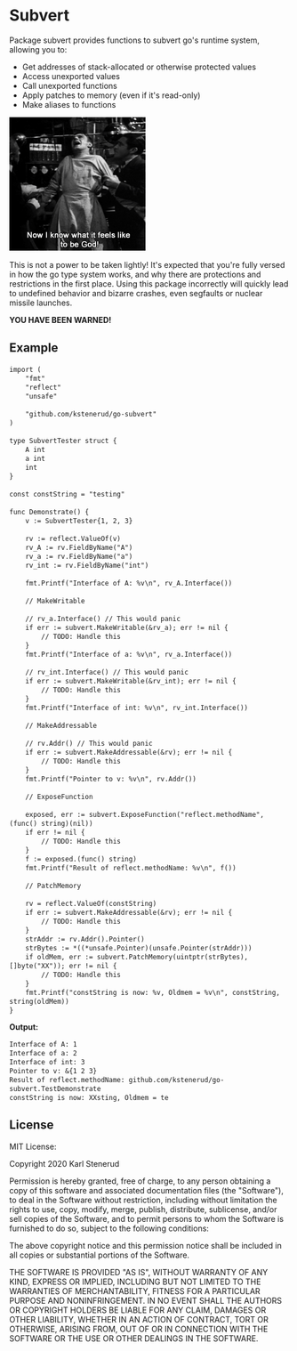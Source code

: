 Subvert
=======

Package subvert provides functions to subvert go's runtime system, allowing you to:

* Get addresses of stack-allocated or otherwise protected values
* Access unexported values
* Call unexported functions
* Apply patches to memory (even if it's read-only)
* Make aliases to functions

![Now I know what it feels like to be God!](power.gif)

This is not a power to be taken lightly! It's expected that you're fully
versed in how the go type system works, and why there are protections and
restrictions in the first place. Using this package incorrectly will quickly
lead to undefined behavior and bizarre crashes, even segfaults or nuclear
missile launches.

**YOU HAVE BEEN WARNED!**



Example
-------

```golang
import (
	"fmt"
	"reflect"
	"unsafe"

	"github.com/kstenerud/go-subvert"
)

type SubvertTester struct {
	A int
	a int
	int
}

const constString = "testing"

func Demonstrate() {
	v := SubvertTester{1, 2, 3}

	rv := reflect.ValueOf(v)
	rv_A := rv.FieldByName("A")
	rv_a := rv.FieldByName("a")
	rv_int := rv.FieldByName("int")

	fmt.Printf("Interface of A: %v\n", rv_A.Interface())

	// MakeWritable

	// rv_a.Interface() // This would panic
	if err := subvert.MakeWritable(&rv_a); err != nil {
		// TODO: Handle this
	}
	fmt.Printf("Interface of a: %v\n", rv_a.Interface())

	// rv_int.Interface() // This would panic
	if err := subvert.MakeWritable(&rv_int); err != nil {
		// TODO: Handle this
	}
	fmt.Printf("Interface of int: %v\n", rv_int.Interface())

	// MakeAddressable

	// rv.Addr() // This would panic
	if err := subvert.MakeAddressable(&rv); err != nil {
		// TODO: Handle this
	}
	fmt.Printf("Pointer to v: %v\n", rv.Addr())

	// ExposeFunction

	exposed, err := subvert.ExposeFunction("reflect.methodName", (func() string)(nil))
	if err != nil {
		// TODO: Handle this
	}
	f := exposed.(func() string)
	fmt.Printf("Result of reflect.methodName: %v\n", f())

	// PatchMemory

	rv = reflect.ValueOf(constString)
	if err := subvert.MakeAddressable(&rv); err != nil {
		// TODO: Handle this
	}
	strAddr := rv.Addr().Pointer()
	strBytes := *((*unsafe.Pointer)(unsafe.Pointer(strAddr)))
	if oldMem, err := subvert.PatchMemory(uintptr(strBytes), []byte("XX")); err != nil {
		// TODO: Handle this
	}
	fmt.Printf("constString is now: %v, Oldmem = %v\n", constString, string(oldMem))
}
```

**Output:**

```
Interface of A: 1
Interface of a: 2
Interface of int: 3
Pointer to v: &{1 2 3}
Result of reflect.methodName: github.com/kstenerud/go-subvert.TestDemonstrate
constString is now: XXsting, Oldmem = te
```



License
-------

MIT License:

Copyright 2020 Karl Stenerud

Permission is hereby granted, free of charge, to any person obtaining a copy of
this software and associated documentation files (the "Software"), to deal in
the Software without restriction, including without limitation the rights to
use, copy, modify, merge, publish, distribute, sublicense, and/or sell copies of
the Software, and to permit persons to whom the Software is furnished to do so,
subject to the following conditions:

The above copyright notice and this permission notice shall be included in all
copies or substantial portions of the Software.

THE SOFTWARE IS PROVIDED "AS IS", WITHOUT WARRANTY OF ANY KIND, EXPRESS OR
IMPLIED, INCLUDING BUT NOT LIMITED TO THE WARRANTIES OF MERCHANTABILITY, FITNESS
FOR A PARTICULAR PURPOSE AND NONINFRINGEMENT. IN NO EVENT SHALL THE AUTHORS OR
COPYRIGHT HOLDERS BE LIABLE FOR ANY CLAIM, DAMAGES OR OTHER LIABILITY, WHETHER
IN AN ACTION OF CONTRACT, TORT OR OTHERWISE, ARISING FROM, OUT OF OR IN
CONNECTION WITH THE SOFTWARE OR THE USE OR OTHER DEALINGS IN THE SOFTWARE.
